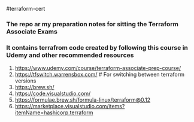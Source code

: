 #terraform-cert
### The repo ar my preparation notes for sitting the Terraform Associate Exams
### It contains terrafrom code created by following this course in Udemy and other recommended resources
1. https://www.udemy.com/course/terraform-associate-prep-course/
2. https://tfswitch.warrensbox.com/ # For switching between terraform versions
3. https://brew.sh/
4. https://code.visualstudio.com/
5. https://formulae.brew.sh/formula-linux/terraform@0.12
6. https://marketplace.visualstudio.com/items?itemName=hashicorp.terraform